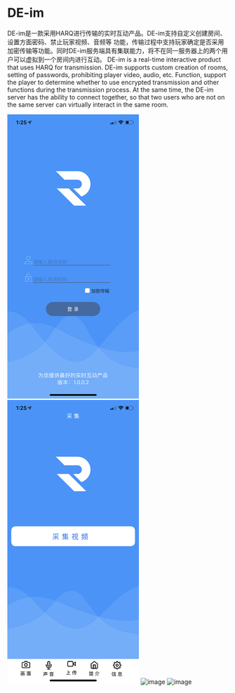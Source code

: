 # DE-im

DE-im是一款采用HARQ进行传输的实时互动产品。DE-im支持自定义创建房间、设置方面密码、禁止玩家视频、音频等
功能，传输过程中支持玩家确定是否采用加密传输等功能。同时DE-im服务端具有集联能力，将不在同一服务器上的两个用户可以虚拟到一个房间内进行互动。
DE-im is a real-time interactive product that uses HARQ for transmission. DE-im supports custom creation of rooms, setting of passwords, prohibiting player video, audio, etc.
Function, support the player to determine whether to use encrypted transmission and other functions during the transmission process. At the same time, the DE-im server has the ability to connect together, so that two users who are not on the same server can virtually interact in the same room.



![image](https://github.com/DExpress-dev/DE-im/blob/main/image/IM_1.png)
![image](https://github.com/DExpress-dev/DE-im/blob/main/image/IM_2.png)
![image](https://github.com/DExpress-dev/DE-im/blob/main/image/IM_3.png)
![image](https://github.com/DExpress-dev/DE-im/blob/main/image/IM_4.png)
